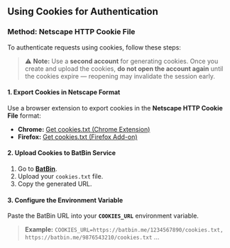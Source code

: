## **Using Cookies for Authentication**  

### **Method: Netscape HTTP Cookie File**  

To authenticate requests using cookies, follow these steps:  

> ⚠️ **Note:** Use a **second account** for generating cookies. Once you create and upload the cookies, **do not open the account again** until the cookies expire — reopening may invalidate the session early.

#### **1. Export Cookies in Netscape Format**  
Use a browser extension to export cookies in the **Netscape HTTP Cookie File** format:  

- **Chrome:** [Get cookies.txt (Chrome Extension)](https://chromewebstore.google.com/detail/get-cookiestxt-clean/ahmnmhfbokciafffnknlekllgcnafnie)  
- **Firefox:** [Get cookies.txt (Firefox Add-on)](https://addons.mozilla.org/en-US/firefox/addon/cookies-txt/)  

#### **2. Upload Cookies to BatBin Service**  
1. Go to **[BatBin](https://batbin.me)**.  
2. Upload your `cookies.txt` file.  
3. Copy the generated URL.  

#### **3. Configure the Environment Variable**  
Paste the BatBin URL into your **`COOKIES_URL`** environment variable. 
> **Example:** `COOKIES_URL=https://batbin.me/1234567890/cookies.txt, https://batbin.me/9876543210/cookies.txt` ...
